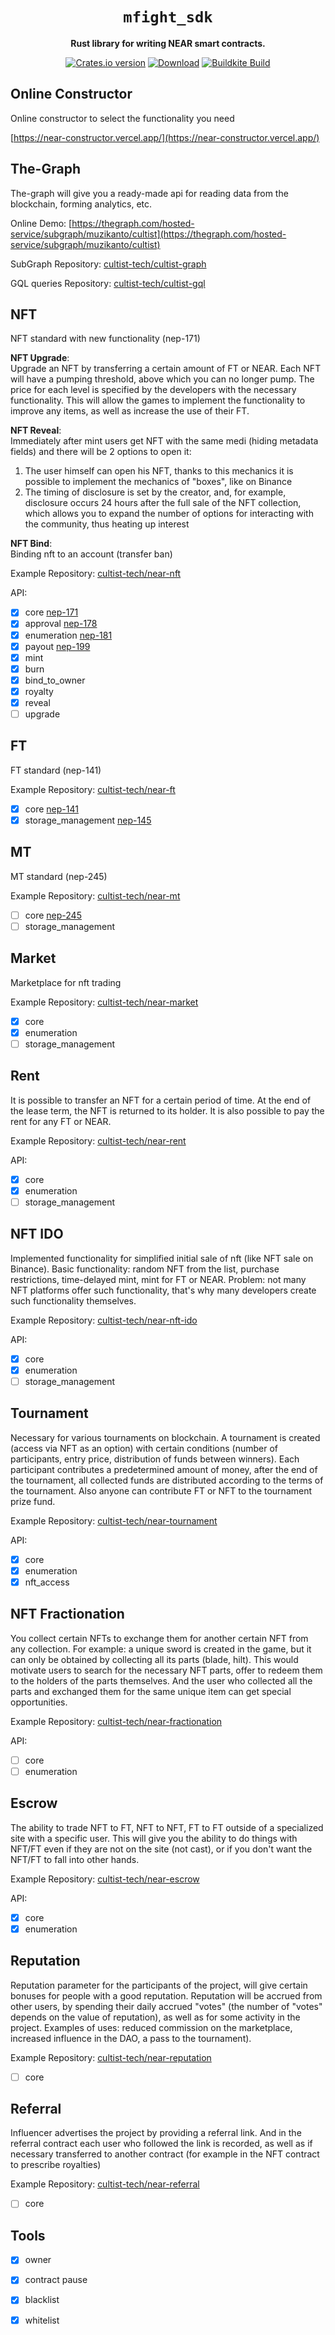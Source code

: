 <div align="center">

  <h1><code>mfight_sdk</code></h1>

  <p>
    <strong>Rust library for writing NEAR smart contracts.</strong>
  </p>

  <p>
    <a href="https://crates.io/crates/mfight_sdk"><img src="https://img.shields.io/crates/v/mfight_sdk.svg?style=flat-square" alt="Crates.io version" /></a>
    <a href="https://crates.io/crates/mfight_sdk"><img src="https://img.shields.io/crates/d/mfight_sdk.svg?style=flat-square" alt="Download" /></a>
    <a href="https://buildkite.com/nearprotocol/mfight_sdk-rs"><img src="https://badge.buildkite.com/3bdfe06edbbfe67700833f865fe573b9ac6db517392bfc97dc.svg" alt="Buildkite Build" /></a>
  </p>
</div>

## Online Constructor

Online constructor to select the functionality you need

[https://near-constructor.vercel.app/](https://near-constructor.vercel.app/)

## The-Graph

The-graph will give you a ready-made api for reading data from the blockchain, forming analytics, etc. 

Online Demo:
[https://thegraph.com/hosted-service/subgraph/muzikanto/cultist](https://thegraph.com/hosted-service/subgraph/muzikanto/cultist)

SubGraph Repository: 
[cultist-tech/cultist-graph](https://github.com/cultist-tech/cultist-graph)

GQL queries Repository:
[cultist-tech/cultist-gql](https://github.com/cultist-tech/cultist-gql)

## NFT

NFT standard with new functionality (nep-171)

<b>NFT Upgrade</b>:                                                                
Upgrade an NFT by transferring a certain amount of FT or NEAR. Each NFT will have a pumping threshold, above which you can no longer pump. The price for each level is specified by the developers with the necessary functionality. This will allow the games to implement the functionality to improve any items, as well as increase the use of their FT.

<b>NFT Reveal</b>:                                                 
Immediately after mint users get NFT with the same medi (hiding metadata fields) and there will be 2 options to open it:
1. The user himself can open his NFT, thanks to this mechanics it is possible to implement the mechanics of "boxes", like on Binance
2. The timing of disclosure is set by the creator, and, for example, disclosure occurs 24 hours after the full sale of the NFT collection, which allows you to expand the number of options for interacting with the community, thus heating up interest

<b>NFT Bind</b>:                                                                
Binding nft to an account (transfer ban)

Example Repository:
[cultist-tech/near-nft](https://github.com/cultist-tech/near-nft)

API:

- [x] core [nep-171](https://github.com/near/NEPs/blob/master/neps/nep-0171.md)
- [x] approval [nep-178](https://github.com/near/NEPs/blob/master/neps/nep-0178.md)
- [x] enumeration [nep-181](https://github.com/near/NEPs/blob/master/neps/nep-0181.md)
- [x] payout [nep-199](https://github.com/near/NEPs/blob/master/neps/nep-199.md)
- [x] mint
- [x] burn
- [x] bind_to_owner
- [x] royalty
- [x] reveal
- [ ] upgrade

## FT

FT standard (nep-141)

Example Repository:
[cultist-tech/near-ft](https://github.com/cultist-tech/near-ft)

- [x] core [nep-141](https://github.com/near/NEPs/blob/master/neps/nep-141.md)
- [x] storage_management [nep-145](https://github.com/near/NEPs/blob/master/neps/nep-145.md)

## MT

MT standard (nep-245)

Example Repository:
[cultist-tech/near-mt](https://github.com/cultist-tech/near-mt)

- [ ] core [nep-245](https://github.com/near/NEPs/blob/master/neps/nep-245.md)
- [ ] storage_management

## Market

Marketplace for nft trading

Example Repository:
[cultist-tech/near-market](https://github.com/cultist-tech/near-market)

- [x] core
- [x] enumeration
- [ ] storage_management

## Rent

It is possible to transfer an NFT for a certain period of time. At the end of the lease term, the NFT is returned to its holder. It is also possible to pay the rent for any FT or NEAR. 

Example Repository:
[cultist-tech/near-rent](https://github.com/cultist-tech/near-rent)

API:

- [x] core
- [x] enumeration
- [ ] storage_management

## NFT IDO

Implemented functionality for simplified initial sale of nft (like NFT sale on Binance). Basic functionality: random NFT from the list, purchase restrictions, time-delayed mint, mint for FT or NEAR. Problem: not many NFT platforms offer such functionality, that's why many developers create such functionality themselves.

Example Repository:
[cultist-tech/near-nft-ido](https://github.com/cultist-tech/near-nft-ido)

API:

- [x] core
- [x] enumeration
- [ ] storage_management

## Tournament

Necessary for various tournaments on blockchain. A tournament is created (access via NFT as an option) with certain conditions (number of participants, entry price, distribution of funds between winners). Each participant contributes a predetermined amount of money, after the end of the tournament, all collected funds are distributed according to the terms of the tournament. Also anyone can contribute FT or NFT to the tournament prize fund.
              
Example Repository:
[cultist-tech/near-tournament](https://github.com/cultist-tech/near-tournament)

API:

- [x] core
- [x] enumeration
- [x] nft_access

## NFT Fractionation

You collect certain NFTs to exchange them for another certain NFT from any collection. For example: a unique sword is created in the game, but it can only be obtained by collecting all its parts (blade, hilt). This would motivate users to search for the necessary NFT parts, offer to redeem them to the holders of the parts themselves. And the user who collected all the parts and exchanged them for the same unique item can get special opportunities. 

Example Repository:
[cultist-tech/near-fractionation](https://github.com/cultist-tech/near-fractionation)

API:

- [ ] core
- [ ] enumeration

## Escrow

The ability to trade NFT to FT, NFT to NFT, FT to FT outside of a specialized site with a specific user. This will give you the ability to do things with NFT/FT even if they are not on the site (not cast), or if you don't want the NFT/FT to fall into other hands.

Example Repository:
[cultist-tech/near-escrow](https://github.com/cultist-tech/near-escrow)

API:

- [x] core
- [x] enumeration

## Reputation

Reputation parameter for the participants of the project, will give certain bonuses for people with a good reputation. Reputation will be accrued from other users, by spending their daily accrued "votes" (the number of "votes" depends on the value of reputation), as well as for some activity in the project. Examples of uses: reduced commission on the marketplace, increased influence in the DAO, a pass to the tournament).

Example Repository:
[cultist-tech/near-reputation](https://github.com/cultist-tech/near-reputation)

- [ ] core

## Referral

Influencer advertises the project by providing a referral link. And in the referral contract each user who followed the link is recorded, as well as if necessary transferred to another contract (for example in the NFT contract to prescribe royalties)

Example Repository:
[cultist-tech/near-referral](https://github.com/cultist-tech/near-referral)

- [ ] core

## Tools

- [x] owner
- [x] contract pause
- [x] blacklist
- [x] whitelist



